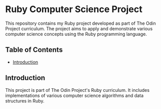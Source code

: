 # Ruby Computer Science Project

This repository contains my Ruby project developed as part of The Odin Project curriculum. The project aims to apply and demonstrate various computer science concepts using the Ruby programming language.

## Table of Contents

- [Introduction](#introduction)
## Introduction

This project is part of The Odin Project's Ruby curriculum. It includes implementations of various computer science algorithms and data structures in Ruby.

